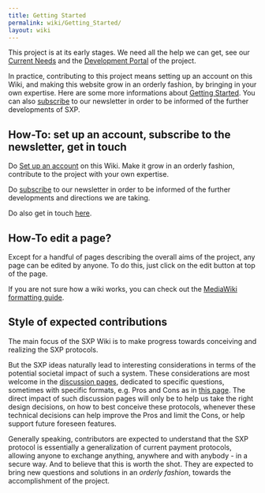 ```yaml
---
title: Getting Started
permalink: wiki/Getting_Started/
layout: wiki
---
```


This project is at its early stages. We need all the help we can get,
see our [Current Needs](/wiki/Current_Needs "wikilink") and the [Development
Portal](/wiki/Development_Portal "wikilink") of the project.

In practice, contributing to this project means setting up an account on
this Wiki, and making this website grow in an orderly fashion, by
bringing in your own expertise. Here are some more informations about
[Getting Started](/wiki/Getting_Started "wikilink"). You can also
[subscribe](http://secure-exchange-protocols.org/newsletters/?p=subscribe)
to our newsletter in order to be informed of the further developments of
SXP.

How-To: set up an account, subscribe to the newsletter, get in touch
--------------------------------------------------------------------

Do [Set up an account](/wiki/Special:UserLogin "wikilink") on this Wiki. Make
it grow in an orderly fashion, contribute to the project with your own
expertise.

Do
[subscribe](http://secure-exchange-protocols.org/newsletters/?p=subscribe)
to our newsletter in order to be informed of the further developments
and directions we are taking.

Do also get in touch
[here](mailto:initiators*AT*secure-exchange-protocols*DOT*org).

How-To edit a page?
-------------------

Except for a handful of pages describing the overall aims of the
project, any page can be edited by anyone. To do this, just click on the
edit button at top of the page.

If you are not sure how a wiki works, you can check out the [ MediaWiki
formatting
guide](http://www.mediawiki.org/wiki/Help:Formatting "wikilink").

Style of expected contributions
-------------------------------

The main focus of the SXP Wiki is to make progress towards conceiving
and realizing the SXP protocols.

But the SXP ideas naturally lead to interesting considerations in terms
of the potential societal impact of such a system. These considerations
are most welcome in the [discussion
pages](/wiki/Category%3ADiscussion_Pages "wikilink"), dedicated to specific
questions, sometimes with specific formats, e.g. Pros and Cons as in
[this page](/wiki/Exclusive_Money_Based_Economy "wikilink"). The direct impact
of such discussion pages will only be to help us take the right design
decisions, on how to best conceive these protocols, whenever these
technical decisions can help improve the Pros and limit the Cons, or
help support future foreseen features.

Generally speaking, contributors are expected to understand that the SXP
protocol is essentially a generalization of current payment protocols,
allowing anyone to exchange anything, anywhere and with anybody - in a
secure way. And to believe that this is worth the shot. They are
expected to bring new questions and solutions in an *orderly fashion*,
towards the accomplishment of the project.
